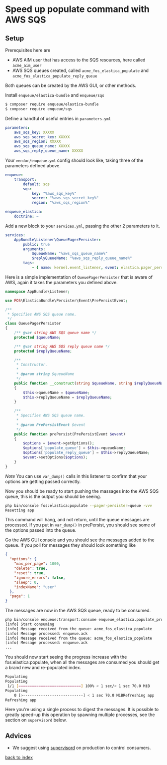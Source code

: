 Speed up populate command with AWS SQS
======================================

## Setup

Prerequisites here are
- AWS AIM user that has access to the SQS resources, here called `acme_aim_user`
- AWS SQS queues created, called `acme_fos_elastica_populate` and `acme_fos_elastica_populate_reply_queue`

Both queues can be created by the AWS GUI, or other methods.

Install `enqueue/elastica-bundle` and `enqueue/sqs`

```bash
$ composer require enqueue/elastica-bundle
$ composer require enqueue/sqs
```

Define a handful of useful entries in `parameters.yml`

```yaml
parameters:
    aws_sqs_key: XXXXX
    aws_sqs_secret_key: XXXXX
    aws_sqs_region: XXXXX
    aws_sqs_queue_name: XXXXX
    aws_sqs_reply_queue_name: XXXXX
```

Your `vendor/enqueue.yml` config should look like, taking three of the parameters defined above.

```yaml
enqueue:
    transport:
        default: sqs
        sqs:
            key: "%aws_sqs_key%"
            secret: "%aws_sqs_secret_key%"
            region: "%aws_sqs_region%"

enqueue_elastica:
    doctrine: ~
```

Add a new block to your `services.yml`, passing the other 2 parameters to it.

```yaml
services:
    AppBundle\Listener\QueuePagerPersister:
        public: true
        arguments:
            $queueName: "%aws_sqs_queue_name%"
            $replyQueueName: "%aws_sqs_reply_queue_name%"
        tags:
            - { name: kernel.event_listener, event: elastica.pager_persister.pre_persist, method: prePersist }
```

Here is a simple implementation of `QueuePagerPersister` that is aware of AWS, again it takes the parameters you defined above.

```php
namespace AppBundle\Listener;

use FOS\ElasticaBundle\Persister\Event\PrePersistEvent;

/**
 * Specifies AWS SQS queue name.
 */
class QueuePagerPersister
{
    /** @var string AWS SQS queue name */
    protected $queueName;

    /** @var string AWS SQS reply queue name */
    protected $replyQueueName;

    /**
     * Constructor.
     *
     * @param string $queueName
     */
    public function __construct(string $queueName, string $replyQueueName)
    {
        $this->queueName = $queueName;
        $this->replyQueueName = $replyQueueName;
    }

    /**
     * Specifies AWS SQS queue name.
     *
     * @param PrePersistEvent $event
     */
    public function prePersist(PrePersistEvent $event)
    {
        $options = $event->getOptions();
        $options['populate_queue'] = $this->queueName;
        $options['populate_reply_queue'] = $this->replyQueueName;
        $event->setOptions($options);
    }
}
```

*Note* You can use `var_dump()` calls in this listener to confirm that your options are getting passed correctly.

Now you should be ready to start pushing the massages into the AWS SQS queue, this is the output you should be seeing.

```bash
php bin/console fos:elastica:populate --pager-persister=queue -vvv
Resetting app
```

This command will hang, and not return, until the queue messages are processed.
If you put in `var_dump()` in prePersist, you should see some of the options passed into the queue.

Go the AWS GUI console and you should see the messages added to the queue. If you poll for messages they should look something like

```json
{
  "options": {
    "max_per_page": 1000,
    "delete": true,
    "reset": true,
    "ignore_errors": false,
    "sleep": 0,
    "indexName": "user"
  },
  "page": 1
}
```

The messages are now in the AWS SQS queue, ready to be consumed.

```bash
php bin/console enqueue:transport:consume enqueue_elastica.populate_processor --queue=acme_fos_elastica_populate -vv
[info] Start consuming
[info] Message received from the queue: acme_fos_elastica_populate
[info] Message processed: enqueue.ack
[info] Message received from the queue: acme_fos_elastica_populate
[info] Message processed: enqueue.ack
...
```

You should now start seeing the progress increase with the fos:elastica:populate, when all the messages are consumed you should get a brand new and re-populated index.

```bash
Populating
Populating
 1/1 [============================] 100% < 1 sec/< 1 sec 70.0 MiB
Populating
    0 [>---------------------------] < 1 sec 70.0 MiBRefreshing app
Refreshing app
```

Here you're using a single process to digest the messages. It is possible to greatly speed-up this operation by spawning multiple processes, see the section on `supervisord` below.

## Advices

* We suggest using [supervisord](https://github.com/php-enqueue/enqueue-dev/blob/master/docs/bundle/production_settings.md) on production to control consumers.

[back to index](../index.md)
